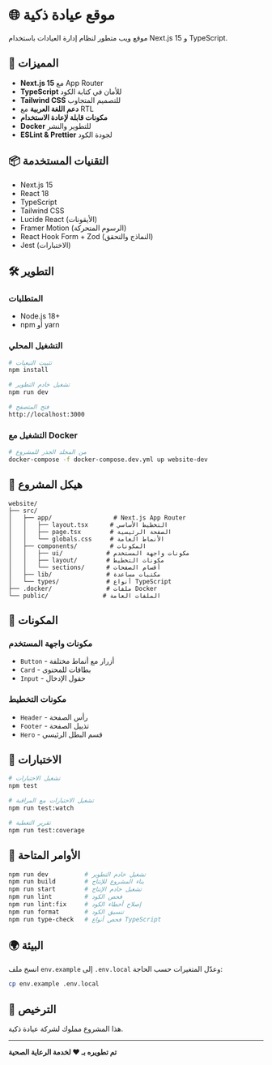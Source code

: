 # 🌐 موقع عيادة ذكية

موقع ويب متطور لنظام إدارة العيادات باستخدام Next.js 15 و TypeScript.

## 🚀 المميزات

- **Next.js 15** مع App Router
- **TypeScript** للأمان في كتابة الكود
- **Tailwind CSS** للتصميم المتجاوب
- **دعم اللغة العربية** مع RTL
- **مكونات قابلة لإعادة الاستخدام**
- **Docker** للتطوير والنشر
- **ESLint & Prettier** لجودة الكود

## 📦 التقنيات المستخدمة

- Next.js 15
- React 18
- TypeScript
- Tailwind CSS
- Lucide React (الأيقونات)
- Framer Motion (الرسوم المتحركة)
- React Hook Form + Zod (النماذج والتحقق)
- Jest (الاختبارات)

## 🛠️ التطوير

### المتطلبات

- Node.js 18+
- npm أو yarn

### التشغيل المحلي

```bash
# تثبيت التبعيات
npm install

# تشغيل خادم التطوير
npm run dev

# فتح المتصفح
http://localhost:3000
```

### التشغيل مع Docker

```bash
# من المجلد الجذر للمشروع
docker-compose -f docker-compose.dev.yml up website-dev
```

## 📁 هيكل المشروع

```
website/
├── src/
│   ├── app/                 # Next.js App Router
│   │   ├── layout.tsx      # التخطيط الأساسي
│   │   ├── page.tsx        # الصفحة الرئيسية
│   │   └── globals.css     # الأنماط العامة
│   ├── components/         # المكونات
│   │   ├── ui/            # مكونات واجهة المستخدم
│   │   ├── layout/        # مكونات التخطيط
│   │   └── sections/      # أقسام الصفحات
│   ├── lib/               # مكتبات مساعدة
│   └── types/             # أنواع TypeScript
├── .docker/               # ملفات Docker
└── public/               # الملفات العامة
```

## 🎨 المكونات

### مكونات واجهة المستخدم
- `Button` - أزرار مع أنماط مختلفة
- `Card` - بطاقات للمحتوى
- `Input` - حقول الإدخال

### مكونات التخطيط
- `Header` - رأس الصفحة
- `Footer` - تذييل الصفحة
- `Hero` - قسم البطل الرئيسي

## 🧪 الاختبارات

```bash
# تشغيل الاختبارات
npm test

# تشغيل الاختبارات مع المراقبة
npm run test:watch

# تقرير التغطية
npm run test:coverage
```

## 📝 الأوامر المتاحة

```bash
npm run dev          # تشغيل خادم التطوير
npm run build        # بناء المشروع للإنتاج
npm run start        # تشغيل خادم الإنتاج
npm run lint         # فحص الكود
npm run lint:fix     # إصلاح أخطاء الكود
npm run format       # تنسيق الكود
npm run type-check   # فحص أنواع TypeScript
```

## 🌍 البيئة

انسخ ملف `env.example` إلى `.env.local` وعدّل المتغيرات حسب الحاجة:

```bash
cp env.example .env.local
```

## 📄 الترخيص

هذا المشروع مملوك لشركة عيادة ذكية.

---

**تم تطويره بـ ❤️ لخدمة الرعاية الصحية**
